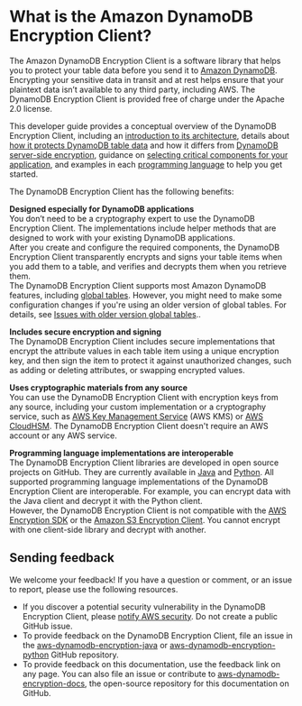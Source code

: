 # What is the Amazon DynamoDB Encryption Client?<a name="what-is-ddb-encrypt"></a>

The Amazon DynamoDB Encryption Client is a software library that helps you to protect your table data before you send it to [Amazon DynamoDB](https://docs.aws.amazon.com/amazondynamodb/latest/developerguide/)\. Encrypting your sensitive data in transit and at rest helps ensure that your plaintext data isn’t available to any third party, including AWS\. The DynamoDB Encryption Client is provided free of charge under the Apache 2\.0 license\.

This developer guide provides a conceptual overview of the DynamoDB Encryption Client, including an [introduction to its architecture](how-it-works.md), details about [how it protects DynamoDB table data](encrypted-and-signed.md) and how it differs from [DynamoDB server\-side encryption](client-server-side.md), guidance on [selecting critical components for your application](crypto-materials-providers.md), and examples in each [programming language](programming-languages.md) to help you get started\.

The DynamoDB Encryption Client has the following benefits:

**Designed especially for DynamoDB applications**  
You don’t need to be a cryptography expert to use the DynamoDB Encryption Client\. The implementations include helper methods that are designed to work with your existing DynamoDB applications\.   
After you create and configure the required components, the DynamoDB Encryption Client transparently encrypts and signs your table items when you add them to a table, and verifies and decrypts them when you retrieve them\.  
The DynamoDB Encryption Client supports most Amazon DynamoDB features, including [global tables](https://docs.aws.amazon.com/amazondynamodb/latest/developerguide/GlobalTables.html)\. However, you might need to make some configuration changes if you're using an older version of global tables\. For details, see [Issues with older version global tables](troubleshooting.md#fix-global-tables)\.\.

**Includes secure encryption and signing**  
The DynamoDB Encryption Client includes secure implementations that encrypt the attribute values in each table item using a unique encryption key, and then sign the item to protect it against unauthorized changes, such as adding or deleting attributes, or swapping encrypted values\.

**Uses cryptographic materials from any source**  
You can use the DynamoDB Encryption Client with encryption keys from any source, including your custom implementation or a cryptography service, such as [AWS Key Management Service](https://docs.aws.amazon.com/kms/latest/developerguide/) \(AWS KMS\) or [AWS CloudHSM](https://docs.aws.amazon.com/cloudhsm/latest/userguide/)\. The DynamoDB Encryption Client doesn't require an AWS account or any AWS service\.

**Programming language implementations are interoperable**  
The DynamoDB Encryption Client libraries are developed in open source projects on GitHub\. They are currently available in [Java](https://github.com/aws/aws-dynamodb-encryption-java/) and [Python](https://github.com/aws/aws-dynamodb-encryption-python/)\.  All supported programming language implementations of the DynamoDB Encryption Client are interoperable\. For example, you can encrypt data with the Java client and decrypt it with the Python client\.   
However, the DynamoDB Encryption Client is not compatible with the [AWS Encryption SDK](https://docs.aws.amazon.com/encryption-sdk/latest/developer-guide/) or the [Amazon S3 Encryption Client](https://docs.aws.amazon.com/AmazonS3/latest/dev/UsingClientSideEncryption.html)\. You cannot encrypt with one client\-side library and decrypt with another\.

## Sending feedback<a name="feedback"></a>

We welcome your feedback\! If you have a question or comment, or an issue to report, please use the following resources\.
+ If you discover a potential security vulnerability in the DynamoDB Encryption Client, please [notify AWS security](https://aws.amazon.com/security/vulnerability-reporting/)\. Do not create a public GitHub issue\.
+ To provide feedback on the DynamoDB Encryption Client, file an issue in the [aws\-dynamodb\-encryption\-java](https://github.com/aws/aws-dynamodb-encryption-java/) or [aws\-dynamodb\-encryption\-python](https://github.com/aws/aws-dynamodb-encryption-python/) GitHub repository\.
+ To provide feedback on this documentation, use the feedback link on any page\. You can also file an issue or contribute to [aws\-dynamodb\-encryption\-docs](https://github.com/awsdocs/aws-dynamodb-encryption-docs/), the open\-source repository for this documentation on GitHub\.